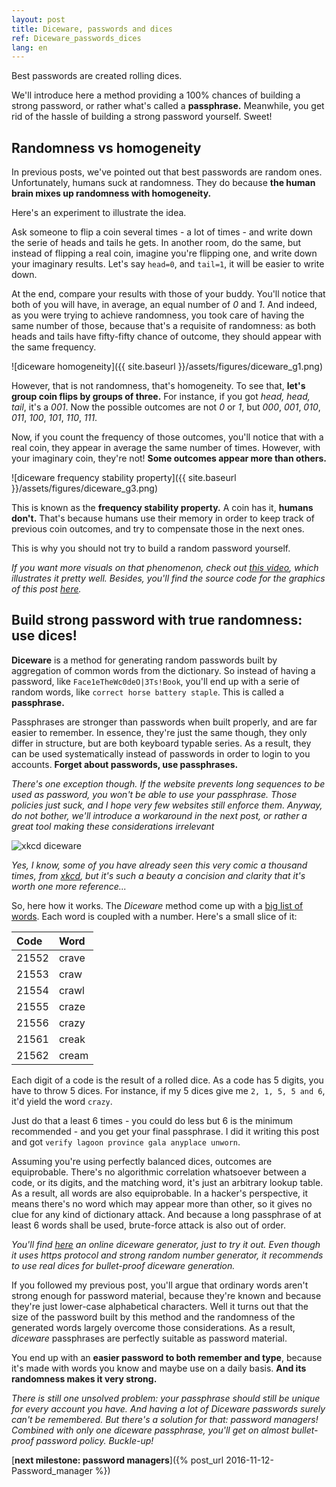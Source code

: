 ```yaml
---
layout: post
title: Diceware, passwords and dices
ref: Diceware_passwords_dices
lang: en
---
```


Best passwords are created rolling dices.

We'll introduce here a method providing a 100% chances of building a strong password, or rather what's called a **passphrase.** Meanwhile, you get rid of the hassle of building a strong password yourself. Sweet!

## Randomness vs homogeneity

In previous posts, we've pointed out that best passwords are random ones. Unfortunately, humans suck at randomness. They do because **the human brain mixes up randomness with homogeneity.**

Here's an experiment to illustrate the idea.

Ask someone to flip a coin several times - a lot of times - and write down the serie of heads and tails he gets. In another room, do the same, but instead of flipping a real coin, imagine you're flipping one, and write down your imaginary results. Let's say `head=0`, and `tail=1`, it will be easier to write down.

At the end, compare your results with those of your buddy. You'll notice that both of you will have, in average, an equal number of *0* and *1*. And indeed, as you were trying to achieve randomness, you took care of having the same number of those, because that's a requisite of randomness: as both heads and tails have fifty-fifty chance of outcome, they should appear with the same frequency.

![diceware homogeneity]({{ site.baseurl }}/assets/figures/diceware_g1.png)

However, that is not randomness, that's homogeneity. To see that, **let's group coin flips by groups of three.** For instance, if you got *head, head, tail*, it's a *001*. Now the possible outcomes are not *0* or *1*, but *000*, *001*, *010*, *011*, *100*, *101*, *110*, *111*.

Now, if you count the frequency of those outcomes, you'll notice that with a real coin, they appear in average the same number of times. However, with your imaginary coin, they're not! **Some outcomes appear more than others.**

![diceware frequency stability property]({{ site.baseurl }}/assets/figures/diceware_g3.png)

This is known as the **frequency stability property.** A coin has it, **humans don't.** That's because humans use their memory in order to keep track of previous coin outcomes, and try to compensate those in the next ones.

This is why you should not try to build a random password yourself.

*If you want more visuals on that phenomenon, check out [this video](https://www.youtube.com/watch?v=H2lJLXS3AYM), which illustrates it pretty well. Besides, you'll find the source code for the graphics of this post [here](https://raw.githubusercontent.com/CharlesAracil/charlesaracil.github.io/master/assets/python/diceware.py).*

## Build strong password with true randomness: use dices!

**Diceware** is a method for generating random passwords built by aggregation of common words from the dictionary. So instead of having a password, like `Face1eTheWc0deO|3Ts!Book`, you'll end up with a serie of random words, like `correct horse battery staple`. This is called a **passphrase.**

Passphrases are stronger than passwords when built properly, and are far easier to remember. In essence, they're just the same though, they only differ in structure, but are both keyboard typable series. As a result, they can be used systematically instead of passwords in order to login to you accounts. **Forget about passwords, use passphrases.**

*There's one exception though. If the website prevents long sequences to be used as password, you won't be able to use your passphrase. Those policies just suck, and I hope very few websites still enforce them. Anyway, do not bother, we'll introduce a workaround in the next post, or rather a great tool making these considerations irrelevant*

![xkcd diceware](http://imgs.xkcd.com/comics/password_strength.png)

*Yes, I know, some of you have already seen this very comic a thousand times, from [xkcd](https://xkcd.com/936/), but it's such a beauty a concision and clarity that it's worth one more reference...*

So, here how it works. The *Diceware* method come up with a [big list of words](http://world.std.com/~reinhold/diceware.wordlist.asc). Each word is coupled with a number. Here's a small slice of it:

| Code           | Word          |
| :------------- | :------------- |
| 21552          | crave          |
| 21553          | craw           |
| 21554          | crawl          |
| 21555          | craze          |
| 21556          | crazy          |
| 21561          | creak          |
| 21562          | cream          |

Each digit of a code is the result of a rolled dice. As a code has 5 digits, you have to throw 5 dices. For instance, if my 5 dices give me `2, 1, 5, 5 and 6`, it'd yield the word `crazy`.

Just do that a least 6 times - you could do less but 6 is the minimum recommended - and you get your final passphrase. I did it writing this post and got `verify lagoon province gala anyplace unworn`.

Assuming you're using perfectly balanced dices, outcomes are equiprobable. There's no algorithmic correlation whatsoever between a code, or its digits, and the matching word, it's just an arbitrary lookup table. As a result, all words are also equiprobable. In a hacker's perspective, it means there's no word which may appear more than other, so it gives no clue for any kind of dictionary attack. And because a long passphrase of at least 6 words shall be used, brute-force attack is also out of order.

*You'll find [here](https://www.rempe.us/diceware/#eff) an online diceware generator, just to try it out. Even though it uses https protocol and strong random number generator, it recommends to use real dices for bullet-proof diceware generation.*

If you followed my previous post, you'll argue that ordinary words aren't strong enough for password material, because they're known and because they're just lower-case alphabetical characters. Well it turns out that the size of the password built by this method and the randomness of the generated words largely overcome those considerations. As a result, *diceware* passphrases are perfectly suitable as password material.

You end up with an **easier password to both remember and type**, because it's made with words you know and maybe use on a daily basis. **And its randomness makes it very strong.**

*There is still one unsolved problem: your passphrase should still be unique for every account you have. And having a lot of Diceware passwords surely can't be remembered. But there's a solution for that: password managers! Combined with only one diceware passphrase, you'll get on almost bullet-proof password policy. Buckle-up!*

[**next milestone: password managers**]({% post_url 2016-11-12-Password_manager %})
